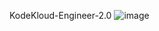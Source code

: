KodeKloud-Engineer-2.0
![image](https://github.com/user-attachments/assets/70beaf7b-3afb-4755-9a18-0fdaf9f9b00c)
